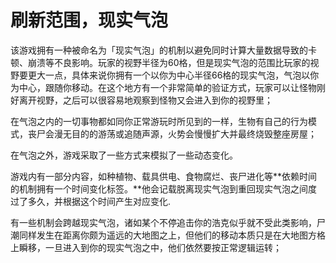 # 刷新范围，现实气泡

该游戏拥有一种被命名为「现实气泡」的机制以避免同时计算大量数据导致的卡顿、崩溃等不良影响。玩家的视野半径为60格，但是现实气泡的范围比玩家的视野要更大一点，具体来说你拥有一个以你为中心半径66格的现实气泡，气泡以你为中心，跟随你移动。在这个地方有一个非常简单的验证方式，玩家可以让怪物刚好离开视野，之后可以很容易地观察到怪物又会进入到你的视野里；

在气泡之内的一切事物都如同你正常游玩时所见到的一样，生物有自己的行为模式，丧尸会漫无目的的游荡或追随声源，火势会慢慢扩大并最终烧毁整座房屋；

在气泡之外，游戏采取了一些方式来模拟了一些动态变化。

游戏内有一部分内容，如种植物、载具供电、食物腐烂、丧尸进化等**依赖时间的机制拥有一个时间变化标签。**他会记载脱离现实气泡到重回现实气泡之间度过了多久，并根据这个时间产生对应变化.

有一些机制会跨越现实气泡，诸如某个不停追击你的浩克似乎就不受此类影响，尸潮同样发生在距离你颇为遥远的大地图之上，但他们的移动本质只是在大地图方格上瞬移，一旦进入到你的现实气泡之中，他们依然要按正常逻辑运转；
